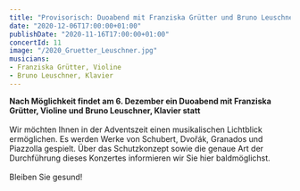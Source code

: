```yaml
---
title: "Provisorisch: Duoabend mit Franziska Grütter und Bruno Leuschner"
date: "2020-12-06T17:00:00+01:00"
publishDate: "2020-11-16T17:00:00+01:00"
concertId: 11
image: "/2020_Gruetter_Leuschner.jpg"
musicians:
- Franziska Grütter, Violine
- Bruno Leuschner, Klavier
---
```


<div class="corona"><b>Nach Möglichkeit findet am 6. Dezember ein Duoabend mit Franziska Grütter, Violine und Bruno Leuschner, Klavier statt</b><br /><br />
Wir möchten Ihnen in der Adventszeit einen musikalischen Lichtblick ermöglichen.
Es werden Werke von Schubert, Dvořák, Granados und Piazzolla gespielt.
Über das Schutzkonzept sowie die genaue Art der Durchführung dieses Konzertes informieren wir Sie hier baldmöglichst.
<br /><br />
Bleiben Sie gesund!</div>
